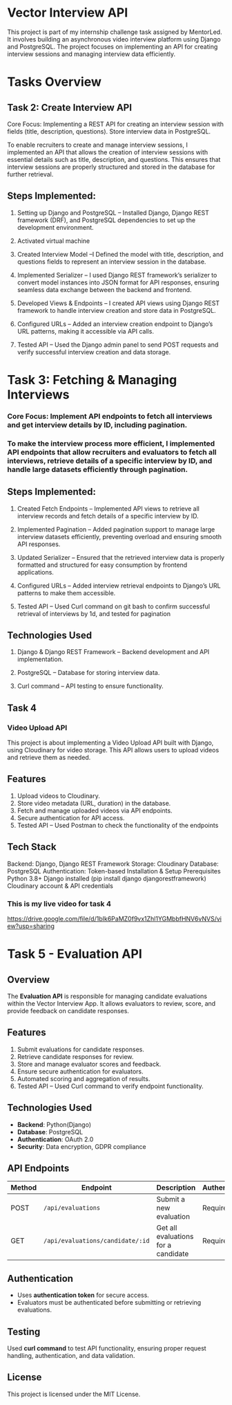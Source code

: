 # Vector Interview API

This project is part of my internship challenge task assigned by MentorLed. It involves building an asynchronous video interview platform using Django and PostgreSQL. The project focuses on implementing an API for creating interview sessions and managing interview data efficiently.

# Tasks Overview

## Task 2: Create Interview API

Core Focus: Implementing a REST API for creating an interview session with fields (title, description, questions). Store interview data in PostgreSQL.

To enable recruiters to create and manage interview sessions, I implemented an API that allows the creation of interview sessions with essential details such as title, description, and questions. This ensures that interview sessions are properly structured and stored in the database for further retrieval.

## Steps Implemented:

   1. Setting up Django and PostgreSQL – Installed Django, Django REST framework (DRF), and PostgreSQL dependencies to set up the development environment.

   2. Activated virtual machine

   3. Created Interview Model –I Defined the model with title, description, and questions fields to represent an interview session in the database.

   4. Implemented Serializer – I used Django REST framework’s serializer to convert model instances into JSON format for API responses, ensuring seamless data exchange between the 
      backend   and frontend.

   5. Developed Views & Endpoints – I created API views using Django REST framework to handle interview creation and store data in PostgreSQL.

   6. Configured URLs – Added an interview creation endpoint to Django’s URL patterns, making it accessible via API calls.

   7. Tested API – Used the Django admin panel to send POST requests and verify successful interview creation and data storage.

# Task 3: Fetching & Managing Interviews

### Core Focus: Implement API endpoints to fetch all interviews and get interview details by ID, including pagination.

### To make the interview process more efficient, I implemented API endpoints that allow recruiters and evaluators to fetch all interviews, retrieve details of a specific interview by   ID, and handle large datasets efficiently through pagination.

## Steps Implemented:

   1. Created Fetch Endpoints – Implemented API views to retrieve all interview records and fetch details of a specific interview by ID.

   2. Implemented Pagination – Added pagination support to manage large interview datasets efficiently, preventing overload and ensuring smooth API responses.

   3. Updated Serializer – Ensured that the retrieved interview data is properly formatted and structured for easy consumption by frontend applications.

   4. Configured URLs – Added interview retrieval endpoints to Django’s URL patterns to make them accessible.

   5. Tested API – Used Curl command on git bash to confirm successful retrieval of interviews by 1d, and tested for pagination

## Technologies Used

   1. Django & Django REST Framework – Backend development and API implementation.

   2. PostgreSQL – Database for storing interview data.

   3. Curl command – API testing to ensure functionality.

## Task 4

### Video Upload API

This project is about implementing a Video Upload API built with Django, using Cloudinary for video storage. This API allows users to upload videos and retrieve them as needed.

## Features
1. Upload videos to Cloudinary.
2. Store video metadata (URL, duration) in the database.
3. Fetch and manage uploaded videos via API endpoints.
4. Secure authentication for API access.
5. Tested API – Used Postman to check the functionality of the endpoints

## Tech Stack 
Backend: Django, Django REST Framework
Storage: Cloudinary
Database: PostgreSQL 
Authentication: Token-based
Installation & Setup
Prerequisites
Python 3.8+
Django installed (pip install django djangorestframework)
Cloudinary account & API credentials

### This is my live video for task 4
https://drive.google.com/file/d/1bIk6PaMZ0f9vx1Zhl1YGMbbfHNV6vNVS/view?usp=sharing

# Task 5 - Evaluation API

## Overview  
The **Evaluation API** is responsible for managing candidate evaluations within the Vector Interview App.
It allows evaluators to review, score, and provide feedback on candidate responses.

## Features  
1. Submit evaluations for candidate responses.
2.  Retrieve candidate responses for review.
3.  Store and manage evaluator scores and feedback.
4.  Ensure secure authentication for evaluators.
5.  Automated scoring and aggregation of results.
6.  Tested API – Used Curl command to verify endpoint functionality.  

## Technologies Used  
- **Backend**: Python(Django) 
- **Database**: PostgreSQL  
- **Authentication**: OAuth 2.0  
- **Security**: Data encryption, GDPR compliance  

## API Endpoints  

| Method | Endpoint                         | Description                          | Authentication |
|--------|----------------------------------|--------------------------------------|---------------|
| POST   | `/api/evaluations`              | Submit a new evaluation             | Required   |
| GET    | `/api/evaluations/candidate/:id` | Get all evaluations for a candidate | Required   |

## Authentication  
- Uses **authentication token** for secure access.  
- Evaluators must be authenticated before submitting or retrieving evaluations.  

## Testing  
Used **curl command** to test API functionality, ensuring proper request handling, authentication, and data validation.

## License  
This project is licensed under the MIT License.


